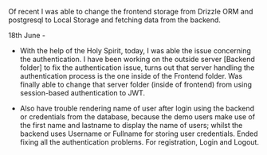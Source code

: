 Of recent I was able to change the frontend storage from Drizzle ORM and postgresql to Local Storage and fetching data from the backend.


18th June - 
- With the help of the Holy Spirit, today, I was able the issue concerning the authentication. I have been working on the outside server [Backend folder] to fix the authentication issue, turns out that server handling the authentication process is the one inside of the Frontend folder. Was finally able to change that server folder (inside of frontend) from using session-based authentication to JWT.

- Also have trouble rendering name of user after login using the backend or credentials from the database, because the demo users make use of the first name and lastname to display the name of users; whilst the backend uses Username or Fullname for storing user credentials. Ended fixing all the authentication problems. For registration, Login and Logout.